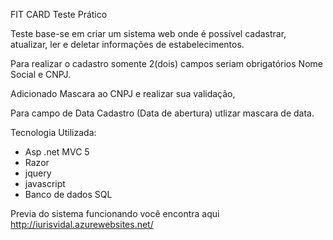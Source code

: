 FIT CARD
Teste Prático


Teste base-se em criar um sistema web onde é possível cadastrar, atualizar, ler e deletar informações de estabelecimentos.

Para realizar o cadastro somente 2(dois) campos seriam obrigatórios Nome Social e CNPJ.

Adicionado Mascara ao CNPJ e realizar sua validação,

Para campo de Data Cadastro (Data de abertura) utlizar mascara de data.

Tecnologia Utilizada:
- Asp .net MVC 5
- Razor
- jquery
- javascript
- Banco de dados SQL 

Previa do sistema funcionando você encontra aqui http://iurisvidal.azurewebsites.net/



